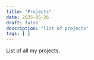 ```yaml
---
title: "Projects"
date: 2025-05-26
draft: false
description: "list of projects"
tags: [ ]
---
```

List of all my projects.